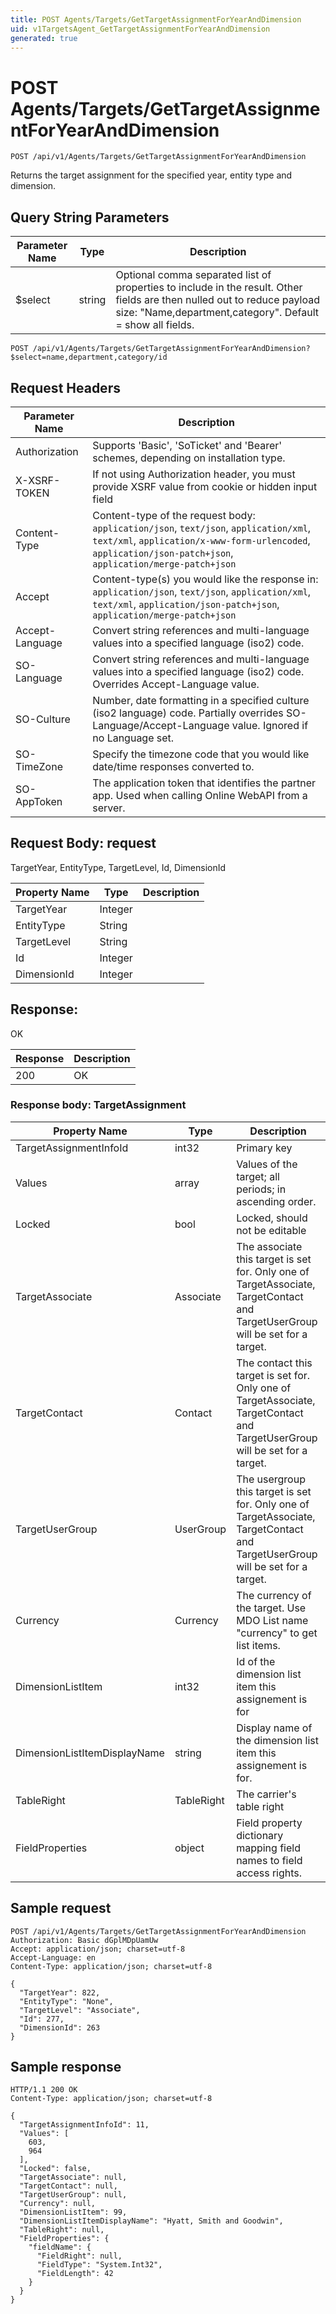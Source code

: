 ```yaml
---
title: POST Agents/Targets/GetTargetAssignmentForYearAndDimension
uid: v1TargetsAgent_GetTargetAssignmentForYearAndDimension
generated: true
---
```


# POST Agents/Targets/GetTargetAssignmentForYearAndDimension

```http
POST /api/v1/Agents/Targets/GetTargetAssignmentForYearAndDimension
```

Returns the target assignment for the specified year, entity type and dimension.







## Query String Parameters

| Parameter Name | Type |  Description |
|----------------|------|--------------|
| $select | string |  Optional comma separated list of properties to include in the result. Other fields are then nulled out to reduce payload size: "Name,department,category". Default = show all fields. |

```http
POST /api/v1/Agents/Targets/GetTargetAssignmentForYearAndDimension?$select=name,department,category/id
```


## Request Headers

| Parameter Name | Description |
|----------------|-------------|
| Authorization  | Supports 'Basic', 'SoTicket' and 'Bearer' schemes, depending on installation type. |
| X-XSRF-TOKEN   | If not using Authorization header, you must provide XSRF value from cookie or hidden input field |
| Content-Type | Content-type of the request body: `application/json`, `text/json`, `application/xml`, `text/xml`, `application/x-www-form-urlencoded`, `application/json-patch+json`, `application/merge-patch+json` |
| Accept         | Content-type(s) you would like the response in: `application/json`, `text/json`, `application/xml`, `text/xml`, `application/json-patch+json`, `application/merge-patch+json` |
| Accept-Language | Convert string references and multi-language values into a specified language (iso2) code. |
| SO-Language | Convert string references and multi-language values into a specified language (iso2) code. Overrides Accept-Language value. |
| SO-Culture | Number, date formatting in a specified culture (iso2 language) code. Partially overrides SO-Language/Accept-Language value. Ignored if no Language set. |
| SO-TimeZone | Specify the timezone code that you would like date/time responses converted to. |
| SO-AppToken | The application token that identifies the partner app. Used when calling Online WebAPI from a server. |

## Request Body: request 

TargetYear, EntityType, TargetLevel, Id, DimensionId 

| Property Name | Type |  Description |
|----------------|------|--------------|
| TargetYear | Integer |  |
| EntityType | String |  |
| TargetLevel | String |  |
| Id | Integer |  |
| DimensionId | Integer |  |

## Response:

OK

| Response | Description |
|----------------|-------------|
| 200 | OK |

### Response body: TargetAssignment

| Property Name | Type |  Description |
|----------------|------|--------------|
| TargetAssignmentInfoId | int32 | Primary key |
| Values | array | Values of the target; all periods; in ascending order. |
| Locked | bool | Locked, should not be editable |
| TargetAssociate | Associate | The associate this target is set for. Only one of TargetAssociate, TargetContact and TargetUserGroup will be set for a target. |
| TargetContact | Contact | The contact this target is set for. Only one of TargetAssociate, TargetContact and TargetUserGroup will be set for a target. |
| TargetUserGroup | UserGroup | The usergroup this target is set for. Only one of TargetAssociate, TargetContact and TargetUserGroup will be set for a target. |
| Currency | Currency | The currency of the target.  Use MDO List name "currency" to get list items. |
| DimensionListItem | int32 | Id of the dimension list item this assignement is for |
| DimensionListItemDisplayName | string | Display name of the dimension list item this assignement is for. |
| TableRight | TableRight | The carrier's table right |
| FieldProperties | object | Field property dictionary mapping field names to field access rights. |

## Sample request

```http!
POST /api/v1/Agents/Targets/GetTargetAssignmentForYearAndDimension
Authorization: Basic dGplMDpUamUw
Accept: application/json; charset=utf-8
Accept-Language: en
Content-Type: application/json; charset=utf-8

{
  "TargetYear": 822,
  "EntityType": "None",
  "TargetLevel": "Associate",
  "Id": 277,
  "DimensionId": 263
}
```

## Sample response

```http_
HTTP/1.1 200 OK
Content-Type: application/json; charset=utf-8

{
  "TargetAssignmentInfoId": 11,
  "Values": [
    603,
    964
  ],
  "Locked": false,
  "TargetAssociate": null,
  "TargetContact": null,
  "TargetUserGroup": null,
  "Currency": null,
  "DimensionListItem": 99,
  "DimensionListItemDisplayName": "Hyatt, Smith and Goodwin",
  "TableRight": null,
  "FieldProperties": {
    "fieldName": {
      "FieldRight": null,
      "FieldType": "System.Int32",
      "FieldLength": 42
    }
  }
}
```